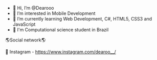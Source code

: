- 👋 Hi, I’m @Dearooo
- 👀 I’m interested in Mobile Development
- 🌱 I’m currently learning Web Development, C#, HTML5, CSS3 and JavaScript
- 👾 I'm Computational science student in Brazil

🌎Social network🌎

📱 Instagram - https://www.instagram.com/dearoo__/



<!---
Dearooo/Dearooo is a ✨ special ✨ repository because its `README.md` (this file) appears on your GitHub profile.
You can click the Preview link to take a look at your changes.
--->
